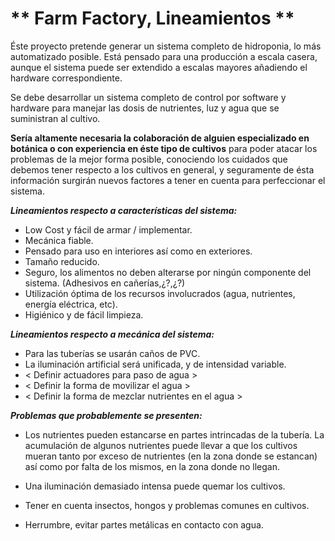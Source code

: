 # **  Farm Factory, Lineamientos  **

Éste proyecto pretende generar un sistema completo de hidroponia, lo más automatizado posible.
Está pensado para una producción a escala casera, aunque el sistema puede ser extendido a escalas mayores añadiendo el hardware correspondiente.

Se debe desarrollar un sistema completo de control por software y hardware para manejar las dosis de nutrientes, luz y agua que se suministran al cultivo.

**Sería altamente necesaria la colaboración de alguien especializado en botánica o con experiencia en éste tipo de cultivos** para poder atacar los problemas de la mejor forma posible, conociendo los cuidados que debemos tener respecto a los cultivos en general, y seguramente de ésta información surgirán nuevos factores a tener en cuenta para perfeccionar el sistema.

***Lineamientos respecto a características del sistema:***

 *  Low Cost y fácil de armar / implementar.
 *  Mecánica fiable.
 *  Pensado para uso en interiores así como en exteriores.
 *  Tamaño reducido.
 *  Seguro, los alimentos no deben alterarse por ningún componente del sistema. (Adhesivos en cañerías,¿?,¿?)
 *  Utilización óptima de los recursos involucrados (agua, nutrientes, energía eléctrica, etc).
 *  Higiénico y de fácil limpieza.


***Lineamientos respecto a mecánica del sistema:***

* Para las tuberías se usarán caños de PVC.
* La iluminación artificial será unificada, y de intensidad variable.
* < Definir actuadores para paso de agua  >
* < Definir la forma de movilizar el agua >
* < Definir la forma de mezclar nutrientes en el agua >


***Problemas que probablemente se presenten:***

* Los nutrientes pueden estancarse en partes intrincadas de la tubería. La acumulación de algunos nutrientes puede llevar a que los cultivos mueran tanto por exceso de nutrientes (en la zona donde se estancan) así como por falta de los mismos, en la zona donde no llegan.

* Una iluminación demasiado intensa puede quemar los cultivos.

* Tener en cuenta insectos, hongos y problemas comunes en cultivos.

* Herrumbre, evitar partes metálicas en contacto con agua.
